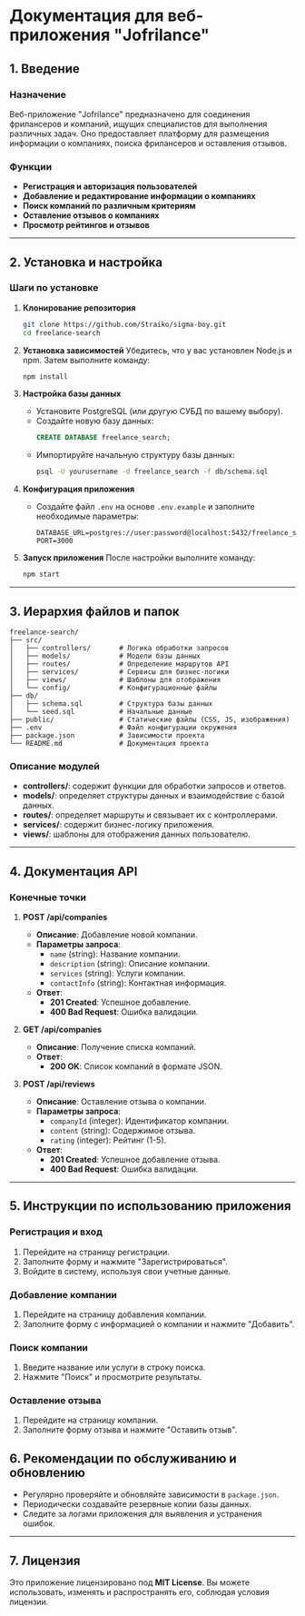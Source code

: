# Документация для веб-приложения "Jofrilance"

## 1. Введение

### Назначение
Веб-приложение "Jofrilance" предназначено для соединения фрилансеров и компаний, ищущих специалистов для выполнения различных задач. Оно предоставляет платформу для размещения информации о компаниях, поиска фрилансеров и оставления отзывов.

### Функции
- **Регистрация и авторизация пользователей**
- **Добавление и редактирование информации о компаниях**
- **Поиск компаний по различным критериям**
- **Оставление отзывов о компаниях**
- **Просмотр рейтингов и отзывов**

---

## 2. Установка и настройка

### Шаги по установке

1. **Клонирование репозитория**
   ```bash
   git clone https://github.com/Straiko/sigma-boy.git
   cd freelance-search
   ```

2. **Установка зависимостей**
   Убедитесь, что у вас установлен Node.js и npm. Затем выполните команду:
   ```bash
   npm install
   ```

3. **Настройка базы данных**
   - Установите PostgreSQL (или другую СУБД по вашему выбору).
   - Создайте новую базу данных:
     ```sql
     CREATE DATABASE freelance_search;
     ```
   - Импортируйте начальную структуру базы данных:
     ```bash
     psql -U yourusername -d freelance_search -f db/schema.sql
     ```

4. **Конфигурация приложения**
   - Создайте файл `.env` на основе `.env.example` и заполните необходимые параметры:
     ```
     DATABASE_URL=postgres://user:password@localhost:5432/freelance_search
     PORT=3000
     ```

5. **Запуск приложения**
   После настройки выполните команду:
   ```bash
   npm start
   ```

---

## 3. Иерархия файлов и папок

```
freelance-search/
├── src/
│   ├── controllers/       # Логика обработки запросов
│   ├── models/            # Модели базы данных
│   ├── routes/            # Определение маршрутов API
│   ├── services/          # Сервисы для бизнес-логики
│   ├── views/             # Шаблоны для отображения
│   └── config/            # Конфигурационные файлы
├── db/
│   ├── schema.sql         # Структура базы данных
│   └── seed.sql           # Начальные данные
├── public/                # Статические файлы (CSS, JS, изображения)
├── .env                   # Файл конфигурации окружения
├── package.json           # Зависимости проекта
└── README.md              # Документация проекта
```

### Описание модулей
- **controllers/**: содержит функции для обработки запросов и ответов.
- **models/**: определяет структуры данных и взаимодействие с базой данных.
- **routes/**: определяет маршруты и связывает их с контроллерами.
- **services/**: содержит бизнес-логику приложения.
- **views/**: шаблоны для отображения данных пользователю.

---

## 4. Документация API

### Конечные точки

1. **POST /api/companies**
   - **Описание**: Добавление новой компании.
   - **Параметры запроса**:
     - `name` (string): Название компании.
     - `description` (string): Описание компании.
     - `services` (string): Услуги компании.
     - `contactInfo` (string): Контактная информация.
   - **Ответ**:
     - **201 Created**: Успешное добавление.
     - **400 Bad Request**: Ошибка валидации.

2. **GET /api/companies**
   - **Описание**: Получение списка компаний.
   - **Ответ**:
     - **200 OK**: Список компаний в формате JSON.

3. **POST /api/reviews**
   - **Описание**: Оставление отзыва о компании.
   - **Параметры запроса**:
     - `companyId` (integer): Идентификатор компании.
     - `content` (string): Содержимое отзыва.
     - `rating` (integer): Рейтинг (1-5).
   - **Ответ**:
     - **201 Created**: Успешное добавление отзыва.
     - **400 Bad Request**: Ошибка валидации.

---

## 5. Инструкции по использованию приложения

### Регистрация и вход
1. Перейдите на страницу регистрации.
2. Заполните форму и нажмите "Зарегистрироваться".
3. Войдите в систему, используя свои учетные данные.

### Добавление компании
1. Перейдите на страницу добавления компании.
2. Заполните форму с информацией о компании и нажмите "Добавить".

### Поиск компании
1. Введите название или услуги в строку поиска.
2. Нажмите "Поиск" и просмотрите результаты.

### Оставление отзыва
1. Перейдите на страницу компании.
2. Заполните форму отзыва и нажмите "Оставить отзыв".

## 6. Рекомендации по обслуживанию и обновлению

- Регулярно проверяйте и обновляйте зависимости в `package.json`.
- Периодически создавайте резервные копии базы данных.
- Следите за логами приложения для выявления и устранения ошибок.

---

## 7. Лицензия

Это приложение лицензировано под **MIT License**. Вы можете использовать, изменять и распространять его, соблюдая условия лицензии.
